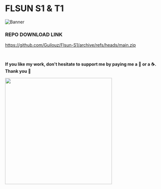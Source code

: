 # FLSUN S1 & T1

![Banner](https://github.com/user-attachments/assets/a2ebd6cd-e430-4d7b-a240-a8cac461b0c7)

### REPO DOWNLOAD LINK

https://github.com/Guilouz/Flsun-S1/archive/refs/heads/main.zip

<br />

**If you like my work, don't hesitate to support me by paying me a 🍺 or a ☕. Thank you 🙂**

<a href="https://ko-fi.com/guilouz" target="_blank"><img width="350" src="https://github.com/Guilouz/Creality-Helper-Script-Wiki/blob/main/docs/assets/img/home/Ko-fi.png?raw=true"></a>
